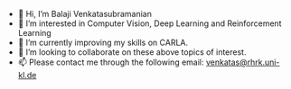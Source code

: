 - 👋 Hi, I’m Balaji Venkatasubramanian
- 👀 I’m interested in Computer Vision, Deep Learning and Reinforcement Learning
- 🌱 I’m currently improving my skills on CARLA.
- 💞️ I’m looking to collaborate on these above topics of interest.
- 📫 Please contact me through the following email: venkatas@rhrk.uni-kl.de

<!---
balaji36918/balaji36918 is a ✨ special ✨ repository because its `README.md` (this file) appears on your GitHub profile.
You can click the Preview link to take a look at your changes.
--->
